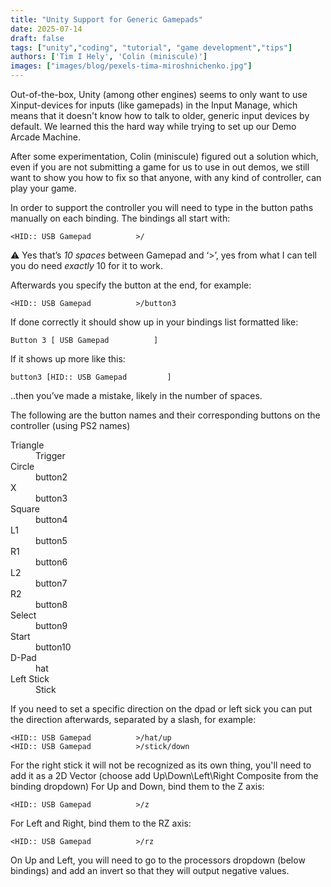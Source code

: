 ```yaml
---
title: "Unity Support for Generic Gamepads"
date: 2025-07-14
draft: false
tags: ["unity","coding", "tutorial", "game development","tips"]
authors: ['Tim I Hely', 'Colin (miniscule)']
images: ["images/blog/pexels-tima-miroshnichenko.jpg"]
---
```


Out-of-the-box, Unity (among other engines) seems to only want to use Xinput-devices for inputs (like gamepads) in the Input Manage, which means that it doesn't know how to talk to older, generic input devices by default. We learned this the hard way while trying to set up our Demo Arcade Machine.

After some experimentation, Colin (miniscule) figured out a solution which, even if you are not submitting a game for us to use in out demos, we still want to show you how to fix so that anyone, with any kind of controller, can play your game.

<!-- more -->

In order to support the controller you will need to type in the button paths manually on each binding. The bindings all start with:

```unity
<HID:: USB Gamepad          >/
```

⚠ Yes that’s *10 spaces* between Gamepad and ‘>’, yes from what I can tell you do need *exactly* 10 for it to work.

Afterwards you specify the button at the end, for example:

```unity
<HID:: USB Gamepad          >/button3
```

If done correctly it should show up in your bindings list formatted like:

```unity
Button 3 [ USB Gamepad          ]
```

If it shows up more like this:

```unity
button3 [HID:: USB Gamepad         ]
```

..then you’ve made a mistake, likely in the number of spaces.

The following are the button names and their corresponding buttons on the controller (using PS2 names)

<dl class="row ">
<dt class="col-md-2 ">Triangle</dt>
<dd class="col-md-10 ">Trigger</dd>
<dt class="col-md-2 ">Circle</dt>
<dd class="col-md-10 ">button2</dd>
<dt class="col-md-2 ">X</dt>
<dd class="col-md-10 ">button3</dd>
<dt class="col-md-2 ">Square</dt>
<dd class="col-md-10 ">button4</dd>
<dt class="col-md-2 ">L1</dt>
<dd class="col-md-10 ">button5</dd>
<dt class="col-md-2 ">R1</dt>
<dd class="col-md-10 ">button6</dd>
<dt class="col-md-2 ">L2</dt>
<dd class="col-md-10 ">button7</dd>
<dt class="col-md-2 ">R2</dt>
<dd class="col-md-10 ">button8</dd>
<dt class="col-md-2 ">Select</dt>
<dd class="col-md-10 ">button9</dd>
<dt class="col-md-2 ">Start</dt>
<dd class="col-md-10 ">button10</dd>
<dt class="col-md-2 ">D-Pad</dt>
<dd class="col-md-10 ">hat</dd>
<dt class="col-md-2 ">Left Stick</dt>
<dd class="col-md-10 ">Stick</dd>
</dl>

If you need to set a specific direction on the dpad or left sick you can put the direction afterwards, separated by a slash, for example:

```unity
<HID:: USB Gamepad          >/hat/up
<HID:: USB Gamepad          >/stick/down
```

For the right stick it will not be recognized as its own thing, you'll need to add it as a 2D Vector (choose add Up\Down\Left\Right Composite from the binding dropdown)
For Up and Down, bind them to the Z axis:

```unity
<HID:: USB Gamepad          >/z
```

For Left and Right, bind them to the RZ axis:

```unity
<HID:: USB Gamepad          >/rz
```

On Up and Left, you will need to go to the processors dropdown (below bindings) and add an invert so that they will output negative values.
